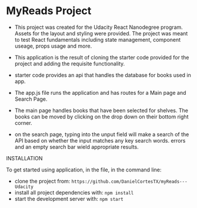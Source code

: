 # MyReads Project

* This project was created for the Udacity React Nanodegree program. Assets for the layout and styling were provided. The project was meant to test React fundamentals including state management, component useage, props usage and more.

* This application is the result of cloning the starter code provided for the project and adding the requisite functionality.

* starter code provides an api that handles the database for books used in app.

* The app.js file runs the application and has routes for a Main page and Search Page.

* The main page handles books that have been selected for shelves. The books can be moved by clicking on the drop down on their bottom right corner.

* on the search page, typing into the unput field will make a search of the API based on whether the input matches any key search words. errors and an empty search bar wield appropriate results.

INSTALLATION

To get started using application, in the file, in the command line:

* clone the project from:
  `https://github.com/DanielCortesTX/myReads---Udacity`
* install all project dependencies with:
   `npm install`
* start the development server with:
   `npm start`